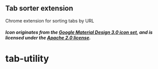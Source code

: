 ## Tab sorter extension

Chrome extension for sorting tabs by URL

##### Icon originates from the [Google Material Design 3.0 icon set](https://github.com/google/material-design-icons), and is licensed under the [Apache 2.0 license](https://github.com/google/material-design-icons/blob/master/LICENSE).
# tab-utility
